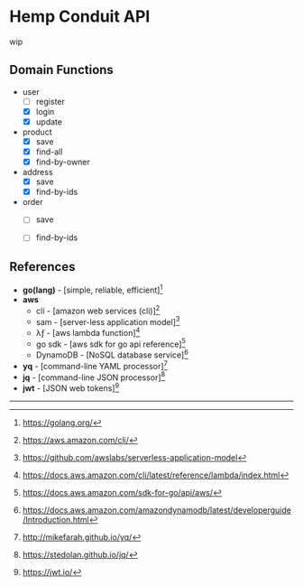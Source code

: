 # Hemp Conduit API
wip

## Domain Functions
- user
    - [ ] register
    - [X] login
    - [X] update
- product  
    - [X] save
    - [X] find-all
    - [X] find-by-owner
- address
    - [X] save
    - [X] find-by-ids
- order
    - [ ] save
    - [ ] find-by-ids


## References
+ **go(lang)** - [simple, reliable, efficient][^go]
+ **aws** 
    + cli - [amazon web services (cli)][^aws]
    + sam - [server-less application model][^sam]
    + λƒ - [aws lambda function][^λƒ]
    + go sdk - [aws sdk for go api reference][^sdk]
    + DynamoDB - [NoSQL database service][^ddb]
+ **yq** - [command-line YAML processor][^yq]
+ **jq** - [command-line JSON processor][^jq]
+ **jwt** - [JSON web tokens][^jwt]

***

[^sam]: https://github.com/awslabs/serverless-application-model
[^sdk]: https://docs.aws.amazon.com/sdk-for-go/api/aws/
[^λƒ]: https://docs.aws.amazon.com/cli/latest/reference/lambda/index.html
[^go]: https://golang.org/
[^yq]: http://mikefarah.github.io/yq/
[^jq]: https://stedolan.github.io/jq/
[^aws]: https://aws.amazon.com/cli/
[^jwt]: https://jwt.io/
[^ddb]: https://docs.aws.amazon.com/amazondynamodb/latest/developerguide/Introduction.html